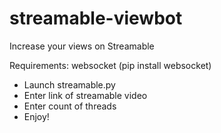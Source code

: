 # streamable-viewbot
Increase your views on Streamable

Requirements:
websocket (pip install websocket)

- Launch streamable.py
- Enter link of streamable video
- Enter count of threads
- Enjoy!

